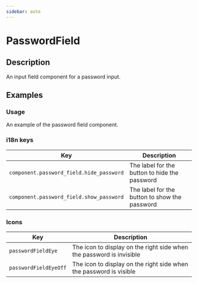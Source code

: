 ```yaml
---
sidebar: auto
---
```


# PasswordField

## Description

An input field component for a password input.

## Examples

### Usage
An example of the password field component.

<ComponentPreview name="password-field/basic" />

<!-- @include: ./password-field-meta.md -->

### i18n keys

| Key                  | Description                                   |
| -------------------- | --------------------------------------------- |
| `component.password_field.hide_password`      | The label for the button to hide the password |
| `component.password_field.show_password`      | The label for the button to show the password |

### Icons

| Key                  | Description                                   |
| -------------------- | --------------------------------------------- |
| `passwordFieldEye`   | The icon to display on the right side when the password is invisible |
| `passwordFieldEyeOff`| The icon to display on the right side when the password is visible |

